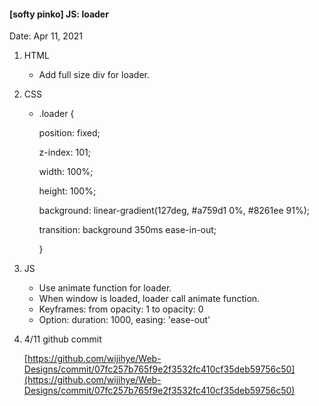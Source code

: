 #### [softy pinko] JS: loader

Date: Apr 11, 2021

1. HTML

   - Add full size div for loader.

2. CSS

   - .loader {

     position: fixed;

     z-index: 101;

     width: 100%;

     height: 100%;

     background: linear-gradient(127deg, #a759d1 0%, #8261ee 91%);

     transition: background 350ms ease-in-out;

     }

3. JS

   - Use animate function for loader.
   - When window is loaded, loader call animate function.
   - Keyframes: from opacity: 1 to opacity: 0
   - Option: duration: 1000, easing: 'ease-out'

4. 4/11 github commit

   [https://github.com/wijihye/Web-Designs/commit/07fc257b765f9e2f3532fc410cf35deb59756c50](https://github.com/wijihye/Web-Designs/commit/07fc257b765f9e2f3532fc410cf35deb59756c50)